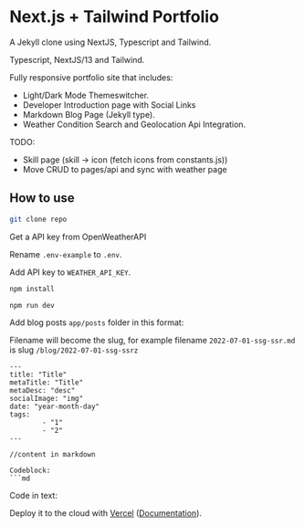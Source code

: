 # Next.js + Tailwind Portfolio 

A Jekyll clone using NextJS, Typescript and Tailwind.

Typescript, NextJS/13 and Tailwind.

Fully responsive portfolio site that includes:
- Light/Dark Mode Themeswitcher.
- Developer Introduction page with Social Links
- Markdown Blog Page (Jekyll type).
- Weather Condition Search and Geolocation Api Integration.

TODO:

* Skill page (skill -> icon (fetch icons from constants.js))
* Move CRUD to pages/api and sync with weather page


## How to use

```bash
git clone repo
```

Get a API key from OpenWeatherAPI

Rename `.env-example` to `.env`.

Add API key to `WEATHER_API_KEY`.

```bash
npm install
```

```bash
npm run dev
```

Add blog posts `app/posts` folder in this format:

Filename will become the slug, for example filename `2022-07-01-ssg-ssr.md` is slug `/blog/2022-07-01-ssg-ssrz`

```
---
title: "Title"
metaTitle: "Title"
metaDesc: "desc"
socialImage: "img"
date: "year-month-day"
tags:
        - "1"
        - "2"
---

//content in markdown

Codeblock:
```md

```

Code in text: ` `


Deploy it to the cloud with [Vercel](https://vercel.com/new?utm_source=github&utm_medium=readme&utm_campaign=next-example) ([Documentation](https://nextjs.org/docs/deployment)).
